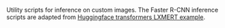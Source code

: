 Utility scripts for inference on custom images.
The Faster R-CNN inference scripts are adapted from [Huggingface transformers LXMERT example](https://github.com/huggingface/transformers/blob/master/examples/research_projects/lxmert/).